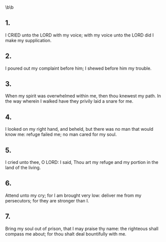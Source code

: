 \b\b
## 1.
I CRIED unto the LORD with my voice; with my voice unto the LORD did I make my supplication.
## 2.
I poured out my complaint before him; I shewed before him my trouble.
## 3.
When my spirit was overwhelmed within me, then thou knewest my path.  In the way wherein I walked have they privily laid a snare for me.
## 4.
I looked on my right hand, and beheld, but there was no man that would know me: refuge failed me; no man cared for my soul.
## 5.
I cried unto thee, O LORD: I said, Thou art my refuge and my portion in the land of the living.
## 6.
Attend unto my cry; for I am brought very low: deliver me from my persecutors; for they are stronger than I.
## 7.
Bring my soul out of prison, that I may praise thy name: the righteous shall compass me about; for thou shalt deal bountifully with me.
